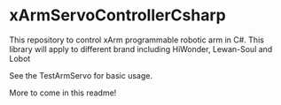 # xArmServoControllerCsharp

This repository to control xArm programmable robotic arm in C#. This library will apply to different brand including HiWonder, Lewan-Soul and Lobot

See the TestArmServo for basic usage.

More to come in this readme!